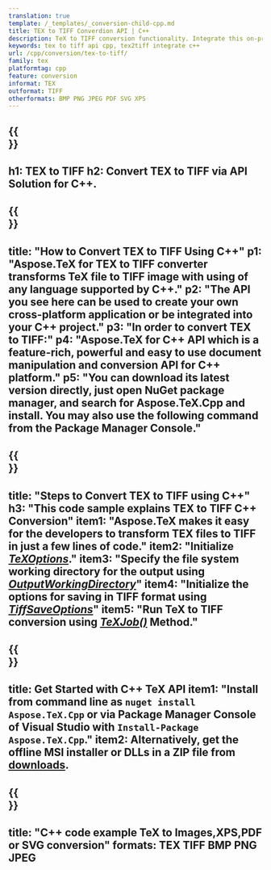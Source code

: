 ```yaml
---
translation: true
template: /_templates/_conversion-child-cpp.md
title: TEX to TIFF Converdion API | C++ 
description: TeX to TIFF conversion functionality. Integrate this on-premise C++ library into your project or use cross-platform applications to convert TeX to TIFF.
keywords: tex to tiff api cpp, tex2tiff integrate c++
url: /cpp/conversion/tex-to-tiff/
family: tex
platformtag: cpp
feature: conversion
informat: TEX
outformat: TIFF
otherformats: BMP PNG JPEG PDF SVG XPS
---
```


{{<section banner>}}
---
h1: TEX to TIFF
h2: Convert TEX to TIFF via API Solution for C++.
---

{{<section overview>}}
---
title: "How to Convert TEX to TIFF Using C++"
p1: "Aspose.TeX for TEX to TIFF converter transforms TeX file to TIFF image with using of any language supported by C++."
p2: "The API you see here can be used to create your own cross-platform application or be integrated into your C++ project."
p3: "In order to convert TEX to TIFF:"
p4: "Aspose.TeX for C++ API which is a feature-rich, powerful and easy to use document manipulation and conversion API for C++ platform."
p5: "You can download its latest version directly, just open NuGet package manager, and search for Aspose.TeX.Cpp and install. You may also use the following command from the Package Manager Console."
---

{{<section feature1>}}
---
title: "Steps to Convert TEX to TIFF using C++"
h3: "This code sample explains TEX to TIFF C++ Conversion"
item1: "Aspose.TeX makes it easy for the developers to transform TEX files to TIFF in just a few lines of code."
item2: "Initialize [*TeXOptions*](https://reference.aspose.com/tex/cpp/class/aspose.te_x.te_x_options)."
item3: "Specify the file system working directory for the output using [*OutputWorkingDirectory*](https://reference.aspose.com/tex/cpp/class/aspose.te_x.te_x_options#aa4f4ea6dab7db5ba1b40800495f16f63)"
item4: "Initialize the options for saving in TIFF format using [*TiffSaveOptions*](https://reference.aspose.com/tex/cpp/class/aspose.te_x.presentation.image.tiff_save_options)"
item5: "Run TeX to TIFF conversion using [*TeXJob()*](https://reference.aspose.com/tex/cpp/class/aspose.te_x.te_x_job) Method."
---

{{<section feature2>}}
---
title: Get Started with C++ TeX API
item1: "Install from command line as ```nuget install Aspose.TeX.Cpp``` or via Package Manager Console of Visual Studio with ```Install-Package Aspose.TeX.Cpp```."
item2: Alternatively, get the offline MSI installer or DLLs in a ZIP file from [downloads](https://downloads.aspose.com/tex/cpp).
---

{{<section widget>}}
---
title: "C++ code example TeX to Images,XPS,PDF or SVG conversion"
formats: TEX TIFF BMP PNG JPEG
---